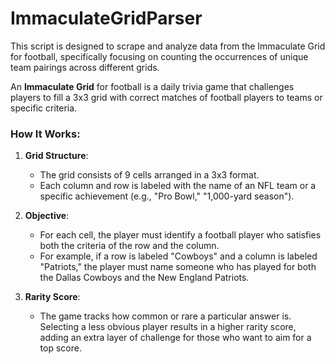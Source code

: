 # ImmaculateGridParser


This script is designed to scrape and analyze data from the Immaculate Grid for football, specifically focusing on counting the occurrences of unique team pairings across different grids.


An **Immaculate Grid** for football is a daily trivia game that challenges players to fill a 3x3 grid with correct matches of football players to teams or specific criteria.

### How It Works:

1. **Grid Structure**: 
   - The grid consists of 9 cells arranged in a 3x3 format.
   - Each column and row is labeled with the name of an NFL team or a specific achievement (e.g., "Pro Bowl," "1,000-yard season").

2. **Objective**: 
   - For each cell, the player must identify a football player who satisfies both the criteria of the row and the column.
   - For example, if a row is labeled "Cowboys" and a column is labeled "Patriots," the player must name someone who has played for both the Dallas Cowboys and the New England Patriots.

3. **Rarity Score**:
   - The game tracks how common or rare a particular answer is. Selecting a less obvious player results in a higher rarity score, adding an extra layer of challenge for those who want to aim for a top score.

